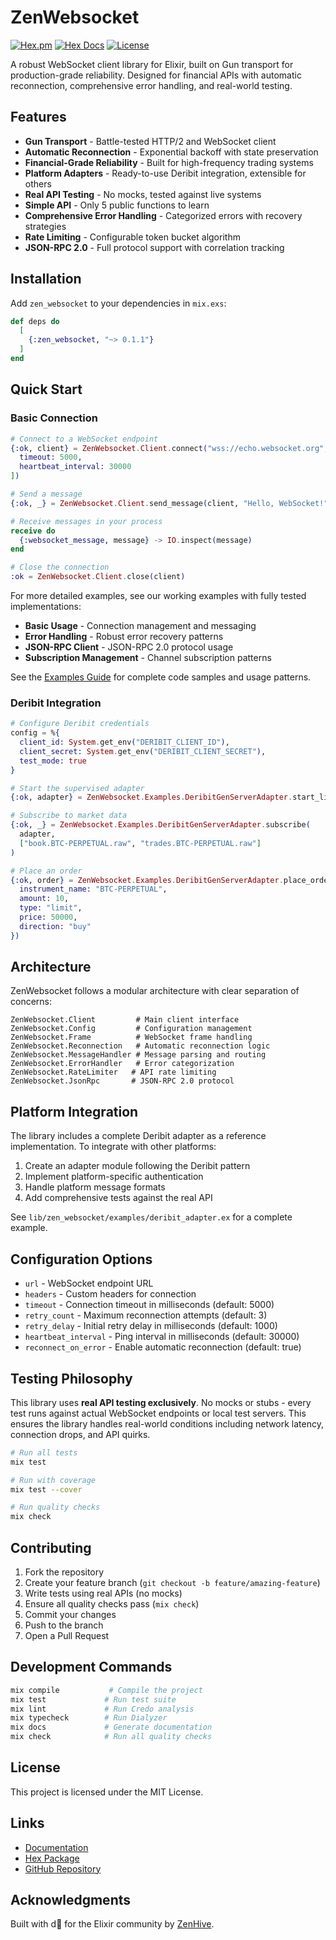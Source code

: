 # ZenWebsocket

[![Hex.pm](https://img.shields.io/hexpm/v/zen_websocket.svg)](https://hex.pm/packages/zen_websocket)
[![Hex Docs](https://img.shields.io/badge/hex-docs-purple.svg)](https://hexdocs.pm/zen_websocket)
[![License](https://img.shields.io/hexpm/l/zen_websocket.svg)](https://github.com/ZenHive/zen_websocket/blob/main/LICENSE)

A robust WebSocket client library for Elixir, built on Gun transport for production-grade reliability. Designed for financial APIs with automatic reconnection, comprehensive error handling, and real-world testing.

## Features

- **Gun Transport** - Battle-tested HTTP/2 and WebSocket client
- **Automatic Reconnection** - Exponential backoff with state preservation
- **Financial-Grade Reliability** - Built for high-frequency trading systems
- **Platform Adapters** - Ready-to-use Deribit integration, extensible for others
- **Real API Testing** - No mocks, tested against live systems
- **Simple API** - Only 5 public functions to learn
- **Comprehensive Error Handling** - Categorized errors with recovery strategies
- **Rate Limiting** - Configurable token bucket algorithm
- **JSON-RPC 2.0** - Full protocol support with correlation tracking

## Installation

Add `zen_websocket` to your dependencies in `mix.exs`:

```elixir
def deps do
  [
    {:zen_websocket, "~> 0.1.1"}
  ]
end
```

## Quick Start

### Basic Connection

```elixir
# Connect to a WebSocket endpoint
{:ok, client} = ZenWebsocket.Client.connect("wss://echo.websocket.org", [
  timeout: 5000,
  heartbeat_interval: 30000
])

# Send a message
{:ok, _} = ZenWebsocket.Client.send_message(client, "Hello, WebSocket!")

# Receive messages in your process
receive do
  {:websocket_message, message} -> IO.inspect(message)
end

# Close the connection
:ok = ZenWebsocket.Client.close(client)
```

For more detailed examples, see our working examples with fully tested implementations:
- **Basic Usage** - Connection management and messaging
- **Error Handling** - Robust error recovery patterns  
- **JSON-RPC Client** - JSON-RPC 2.0 protocol usage
- **Subscription Management** - Channel subscription patterns

See the [Examples Guide](https://hexdocs.pm/zen_websocket/Examples.html) for complete code samples and usage patterns.

### Deribit Integration

```elixir
# Configure Deribit credentials
config = %{
  client_id: System.get_env("DERIBIT_CLIENT_ID"),
  client_secret: System.get_env("DERIBIT_CLIENT_SECRET"),
  test_mode: true
}

# Start the supervised adapter
{:ok, adapter} = ZenWebsocket.Examples.DeribitGenServerAdapter.start_link(config)

# Subscribe to market data
{:ok, _} = ZenWebsocket.Examples.DeribitGenServerAdapter.subscribe(
  adapter,
  ["book.BTC-PERPETUAL.raw", "trades.BTC-PERPETUAL.raw"]
)

# Place an order
{:ok, order} = ZenWebsocket.Examples.DeribitGenServerAdapter.place_order(adapter, %{
  instrument_name: "BTC-PERPETUAL",
  amount: 10,
  type: "limit",
  price: 50000,
  direction: "buy"
})
```

## Architecture

ZenWebsocket follows a modular architecture with clear separation of concerns:

```
ZenWebsocket.Client         # Main client interface
ZenWebsocket.Config         # Configuration management
ZenWebsocket.Frame          # WebSocket frame handling
ZenWebsocket.Reconnection   # Automatic reconnection logic
ZenWebsocket.MessageHandler # Message parsing and routing
ZenWebsocket.ErrorHandler   # Error categorization
ZenWebsocket.RateLimiter   # API rate limiting
ZenWebsocket.JsonRpc       # JSON-RPC 2.0 protocol
```

## Platform Integration

The library includes a complete Deribit adapter as a reference implementation. To integrate with other platforms:

1. Create an adapter module following the Deribit pattern
2. Implement platform-specific authentication
3. Handle platform message formats
4. Add comprehensive tests against the real API

See `lib/zen_websocket/examples/deribit_adapter.ex` for a complete example.

## Configuration Options

- `url` - WebSocket endpoint URL
- `headers` - Custom headers for connection
- `timeout` - Connection timeout in milliseconds (default: 5000)
- `retry_count` - Maximum reconnection attempts (default: 3)
- `retry_delay` - Initial retry delay in milliseconds (default: 1000)
- `heartbeat_interval` - Ping interval in milliseconds (default: 30000)
- `reconnect_on_error` - Enable automatic reconnection (default: true)

## Testing Philosophy

This library uses **real API testing exclusively**. No mocks or stubs - every test runs against actual WebSocket endpoints or local test servers. This ensures the library handles real-world conditions including network latency, connection drops, and API quirks.

```bash
# Run all tests
mix test

# Run with coverage
mix test --cover

# Run quality checks
mix check
```

## Contributing

1. Fork the repository
2. Create your feature branch (`git checkout -b feature/amazing-feature`)
3. Write tests using real APIs (no mocks)
4. Ensure all quality checks pass (`mix check`)
5. Commit your changes
6. Push to the branch
7. Open a Pull Request

## Development Commands

```bash
mix compile           # Compile the project
mix test             # Run test suite
mix lint             # Run Credo analysis
mix typecheck        # Run Dialyzer
mix docs             # Generate documentation
mix check            # Run all quality checks
```

## License

This project is licensed under the MIT License.

## Links

- [Documentation](https://hexdocs.pm/zen_websocket)
- [Hex Package](https://hex.pm/packages/zen_websocket)
- [GitHub Repository](https://github.com/ZenHive/zen_websocket)

## Acknowledgments

Built with d for the Elixir community by [ZenHive](https://github.com/ZenHive).